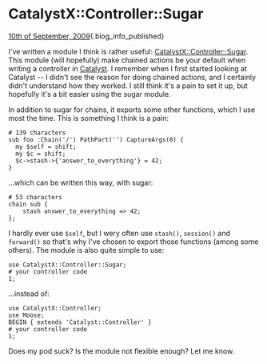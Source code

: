 # CatalystX::Controller::Sugar

[10th of September,
2009](/blog/2009-09-10/catalyst-controller-sugar.html){.blog_info_published}

I've written a module I think is rather useful:
[CatalystX::Controller::Sugar](http://search.cpan.org/perldoc?CatalystX::Controller::Sugar).
This module (will hopefully) make chained actions be your default when
writing a controller in
[Catalyst](http://search.cpan.org/perldoc?Catalyst::Runtime). I remember
when I first started looking at Catalyst -- I didn't see the reason for
doing chained actions, and I certainly didn't understand how they
worked. I still think it's a pain to set it up, but hopefully it's a bit
easier using the sugar module.

In addition to sugar for chains, it exports some other functions, which
I use most the time. This is something I think is a pain:

    # 139 characters
    sub foo :Chain('/') PathPart('') CaptureArgs(0) {
      my $self = shift;
      my $c = shift;
      $c->stash->{'answer_to_everything'} = 42;
    }

...which can be written this way, with sugar:

    # 53 characters
    chain sub {
        stash answer_to_everything => 42;
    };

I hardly ever use `$self`, but I wery often use `stash()`, `session()`
and `forward()` so that's why I've chosen to export those functions
(among some others). The module is also quite simple to use:

    use CatalystX::Controller::Sugar;
    # your controller code
    1;

...instead of:

    use CatalystX::Controller;
    use Moose;
    BEGIN { extends 'Catalyst::Controller' }
    # your controller code
    1;

Does my pod suck? Is the module not flexible enough? Let me know.
